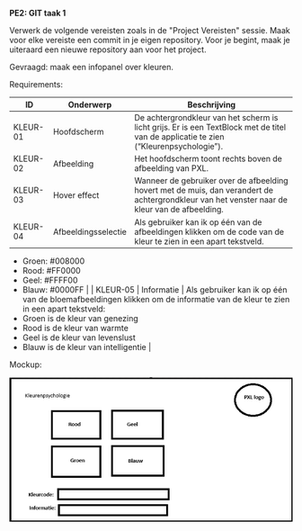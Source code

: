 **PE2: GIT taak 1**

Verwerk de volgende vereisten zoals in de "Project Vereisten" sessie.
Maak voor elke vereiste een commit in je eigen repository. Voor je
begint, maak je uiteraard een nieuwe repository aan voor het project.

Gevraagd: maak een infopanel over kleuren.

Requirements:

| ID | Onderwerp | Beschrijving |
|---|---|---|
| KLEUR-01 | Hoofdscherm | De achtergrondkleur van het scherm is licht grijs. Er is een TextBlock met de titel van de applicatie te zien (“Kleurenpsychologie”). |
| KLEUR-02 | Afbeelding | Het hoofdscherm toont rechts boven de afbeelding van PXL. |
| KLEUR-03 | Hover effect | Wanneer de gebruiker over de afbeelding hovert met de muis, dan verandert de achtergrondkleur van het venster naar de kleur van de afbeelding.  |
| KLEUR-04 | Afbeeldingsselectie | Als gebruiker kan ik op één van de afbeeldingen klikken om de code van de kleur te zien in een apart tekstveld.
-	Groen: #008000
-	Rood: #FF0000
-	Geel: #FFFF00
-	Blauw: #0000FF
  |
| KLEUR-05 | Informatie | Als gebruiker kan ik op één van de bloemafbeeldingen klikken om de informatie van de kleur te zien in een apart tekstveld:
-	Groen is de kleur van genezing
-	Rood is de kleur van warmte
-	Geel is de kleur van levenslust
-	Blauw is de kleur van intelligentie
  |

Mockup:

![](./media/image1.png)
